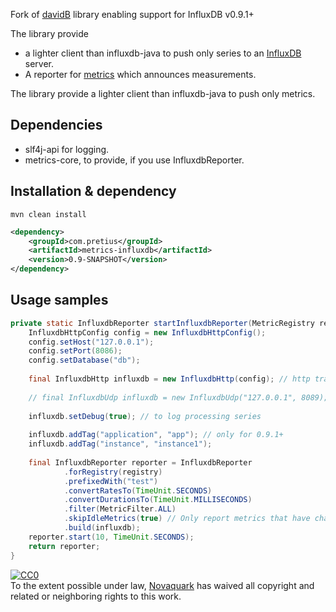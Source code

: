 Fork of [davidB](https://github.com/davidB/metrics-influxdb) library enabling support for InfluxDB v0.9.1+

The library provide

* a lighter client than influxdb-java to push only series to an [InfluxDB](http://influxdb.org) server.
* A reporter for [metrics](http://metrics.codahale.com/) which announces measurements.

The library provide a lighter client than influxdb-java to push only metrics.

## Dependencies

* slf4j-api for logging.
* metrics-core, to provide, if you use InfluxdbReporter.

## Installation & dependency
```
mvn clean install
```

```xml
<dependency>
	<groupId>com.pretius</groupId>
	<artifactId>metrics-influxdb</artifactId>
	<version>0.9-SNAPSHOT</version>
</dependency>
```

## Usage samples
```java
private static InfluxdbReporter startInfluxdbReporter(MetricRegistry registry) throws Exception {
	InfluxdbHttpConfig config = new InfluxdbHttpConfig();
	config.setHost("127.0.0.1");
	config.setPort(8086);
	config.setDatabase("db");
	
	final InfluxdbHttp influxdb = new InfluxdbHttp(config); // http transport
	
	// final InfluxdbUdp influxdb = new InfluxdbUdp("127.0.0.1", 8089); // udp transport
	
	influxdb.setDebug(true); // to log processing series
	
	influxdb.addTag("application", "app"); // only for 0.9.1+
	influxdb.addTag("instance", "instance1");
	
	final InfluxdbReporter reporter = InfluxdbReporter
			.forRegistry(registry)
			.prefixedWith("test")
			.convertRatesTo(TimeUnit.SECONDS)
			.convertDurationsTo(TimeUnit.MILLISECONDS)
			.filter(MetricFilter.ALL)
			.skipIdleMetrics(true) // Only report metrics that have changed.
			.build(influxdb);
	reporter.start(10, TimeUnit.SECONDS);
	return reporter;
}
```

<p xmlns:dct="http://purl.org/dc/terms/">
  <a rel="license"
     href="http://creativecommons.org/publicdomain/zero/1.0/">
    <img src="http://i.creativecommons.org/p/zero/1.0/88x31.png" style="border-style: none;" alt="CC0" />
  </a>
  <br />
  To the extent possible under law,
  <a rel="dct:publisher"
     href="https://github.com/orgs/novaquark">
    <span property="dct:title">Novaquark</span></a>
  has waived all copyright and related or neighboring rights to
  this work.
</p>

